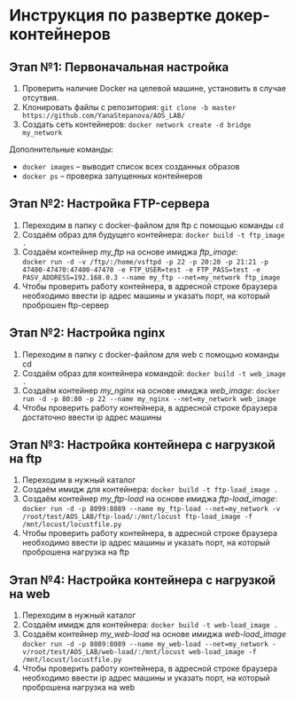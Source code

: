 # Инструкция по развертке докер-контейнеров
## Этап №1: Первоначальная настройка
1. Проверить наличие Docker на целевой машине, установить в случае отсутвия.
2. Клонировать файлы с репозитория: `git clone -b master https://github.com/YanaStepanova/AOS_LAB/`
3. Создать сеть контейнеров: `docker network create -d bridge my_network`
  
Дополнительные команды:  
- `docker images` – выводит список всех созданных образов  
- `docker ps` – проверка запущенных контейнеров

## Этап №2: Настройка FTP-сервера
1. Переходим в папку с docker-файлом для ftp с помощью команды `cd`
2. Создаём образ для будущего контейнера: `docker build -t ftp_image .`
3. Создаём контейнер _my_ftp_ на основе имиджа _ftp_image_:  
`docker run -d -v /ftp/:/home/vsftpd -p 22 -p 20:20 -p 21:21 -p 47400-47470:47400-47470 -e FTP_USER=test -e FTP_PASS=test -e PASV_ADDRESS=192.168.0.3 --name my_ftp --net=my_network ftp_image`
5. Чтобы проверить работу контейнера, в адресной строке браузера необходимо ввести ip адрес машины и указать порт, на который проброшен ftp-сервер  

## Этап №2: Настройка nginx
1. Переходим в папку с docker-файлом для web с помощью команды cd
2. Создаём образ для контейнера командой: `docker build -t web_image .`
3. Создаём контейнер _my_nginx_ на основе имиджа _web_image_:
`docker run -d -p 80:80 -p 22 --name my_nginx --net=my_network web_image`
4. Чтобы проверить работу контейнера, в адресной строке браузера достаточно ввести ip адрес машины
## Этап №3: Настройка контейнера с нагрузкой на ftp
1. Переходим в нужный каталог 
2. Создаём имидж для контейнера: `docker build -t ftp-load_image .`
3. Создаём контейнер  _my_ftp-load_ на основе имиджа _ftp-load_image_:
`docker run -d -p 8099:8089 --name my_ftp-load --net=my_network -v /root/test/AOS_LAB/ftp-load/:/mnt/locust ftp-load_image -f /mnt/locust/locustfile.py`
4. Чтобы проверить работу контейнера, в адресной строке браузера необходимо ввести ip адрес машины и указать порт, на который проброшена нагрузка на ftp
## Этап №4: Настройка контейнера с нагрузкой на web
1. Переходим в нужный каталог 
2. Создаём имидж для контейнера: `docker build -t web-load_image .`
3. Создаём контейнер  _my_web-load_ на основе имиджа _web-load_image_
`docker run -d -p 8089:8089 --name my_web-load --net=my_network -v/root/test/AOS_LAB/web-load/:/mnt/locust web-load_image -f /mnt/locust/locustfile.py`
4. Чтобы проверить работу контейнера, в адресной строке браузера необходимо ввести ip адрес машины и указать порт, на который проброшена нагрузка на web
